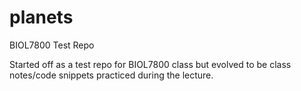# planets
BIOL7800 Test Repo

Started off as a test repo for BIOL7800 class but evolved to be class notes/code snippets practiced during the lecture. 
